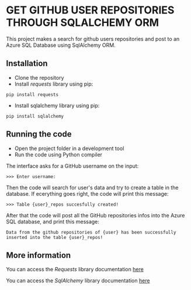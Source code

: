 # GET GITHUB USER REPOSITORIES THROUGH SQLALCHEMY ORM

This project makes a search for github users repositories and post to an Azure SQL Database using SqlAlchemy ORM.

## Installation

- Clone the repository
- Install _requests_ library using pip:
``` 
pip install requests
```
- Install sqlalchemy library using pip:
``` 
pip install sqlalchemy
```

## Running the code

- Open the project folder in a development tool
- Run the code using Python compiler


The interface asks for a GitHub username on the input:

```
>>> Enter username: 
```

Then the code will search for user's data and try to create a table in the database.
If ecerything goes right, the code will print this message:
```
>>> Table {user}_repos succesfully created!
```

After that the code will post all the GitHub repositories infos into the Azure SQL database, and print this message:
``` 
Data from the github repositories of {user} has been successfully inserted into the table {user}_repos!
```

## More information

You can access the _Requests_ library documentation [here](https://requests.readthedocs.io/en/master/)

You can access the _SqlAlchemy_ library documentation [here](https://www.sqlalchemy.org/)

